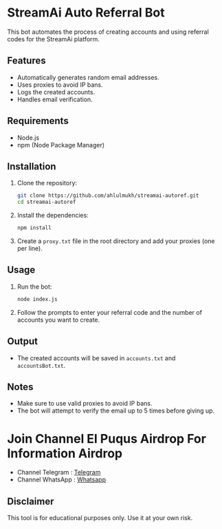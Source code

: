 # StreamAi Auto Referral Bot

This bot automates the process of creating accounts and using referral codes for the StreamAi platform.

## Features

- Automatically generates random email addresses.
- Uses proxies to avoid IP bans.
- Logs the created accounts.
- Handles email verification.

## Requirements

- Node.js
- npm (Node Package Manager)

## Installation

1. Clone the repository:

   ```sh
   git clone https://github.com/ahlulmukh/streamai-autoref.git
   cd streamai-autoref
   ```

2. Install the dependencies:

   ```sh
   npm install
   ```

3. Create a `proxy.txt` file in the root directory and add your proxies (one per line).

## Usage

1. Run the bot:

   ```sh
   node index.js
   ```

2. Follow the prompts to enter your referral code and the number of accounts you want to create.

## Output

- The created accounts will be saved in `accounts.txt` and `accountsBot.txt`.

## Notes

- Make sure to use valid proxies to avoid IP bans.
- The bot will attempt to verify the email up to 5 times before giving up.

# Join Channel El Puqus Airdrop For Information Airdrop

- Channel Telegram : [Telegram](https://t.me/elpuqus)
- Channel WhatsApp : [Whatsapp](https://whatsapp.com/channel/0029VavBRhGBqbrEF9vxal1R)

## Disclaimer

This tool is for educational purposes only. Use it at your own risk.
